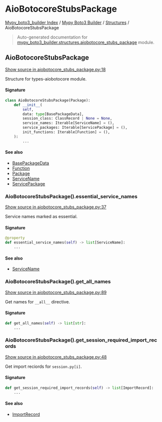 # AioBotocoreStubsPackage

[Mypy_boto3_builder Index](../../README.md#mypy_boto3_builder-index) /
[Mypy Boto3 Builder](../index.md#mypy-boto3-builder) /
[Structures](./index.md#structures) /
AioBotocoreStubsPackage

> Auto-generated documentation for [mypy_boto3_builder.structures.aiobotocore_stubs_package](https://github.com/youtype/mypy_boto3_builder/blob/main/mypy_boto3_builder/structures/aiobotocore_stubs_package.py) module.

## AioBotocoreStubsPackage

[Show source in aiobotocore_stubs_package.py:18](https://github.com/youtype/mypy_boto3_builder/blob/main/mypy_boto3_builder/structures/aiobotocore_stubs_package.py#L18)

Structure for types-aiobotocore module.

#### Signature

```python
class AioBotocoreStubsPackage(Package):
    def __init__(
        self,
        data: type[BasePackageData],
        session_class: ClassRecord | None = None,
        service_names: Iterable[ServiceName] = (),
        service_packages: Iterable[ServicePackage] = (),
        init_functions: Iterable[Function] = (),
    ):
        ...
```

#### See also

- [BasePackageData](../package_data.md#basepackagedata)
- [Function](./function.md#function)
- [Package](./package.md#package)
- [ServiceName](../service_name.md#servicename)
- [ServicePackage](./service_package.md#servicepackage)

### AioBotocoreStubsPackage().essential_service_names

[Show source in aiobotocore_stubs_package.py:37](https://github.com/youtype/mypy_boto3_builder/blob/main/mypy_boto3_builder/structures/aiobotocore_stubs_package.py#L37)

Service names marked as essential.

#### Signature

```python
@property
def essential_service_names(self) -> list[ServiceName]:
    ...
```

#### See also

- [ServiceName](../service_name.md#servicename)

### AioBotocoreStubsPackage().get_all_names

[Show source in aiobotocore_stubs_package.py:89](https://github.com/youtype/mypy_boto3_builder/blob/main/mypy_boto3_builder/structures/aiobotocore_stubs_package.py#L89)

Get names for `__all__` directive.

#### Signature

```python
def get_all_names(self) -> list[str]:
    ...
```

### AioBotocoreStubsPackage().get_session_required_import_records

[Show source in aiobotocore_stubs_package.py:48](https://github.com/youtype/mypy_boto3_builder/blob/main/mypy_boto3_builder/structures/aiobotocore_stubs_package.py#L48)

Get import reciords for `session.py[i]`.

#### Signature

```python
def get_session_required_import_records(self) -> list[ImportRecord]:
    ...
```

#### See also

- [ImportRecord](../import_helpers/import_record.md#importrecord)
